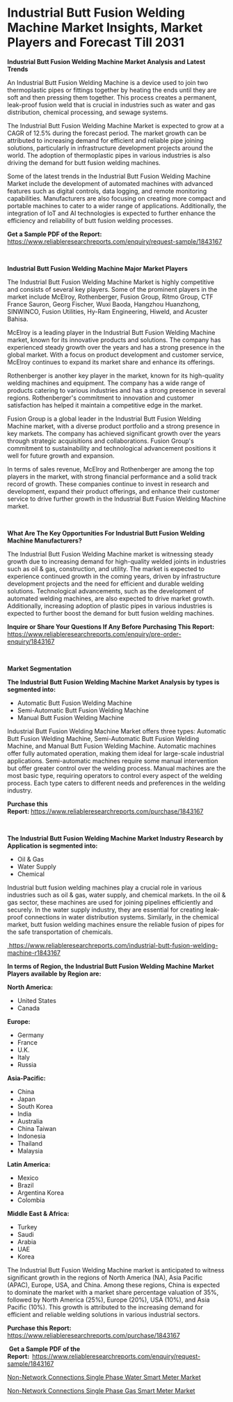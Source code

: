 <p><h1>Industrial Butt Fusion Welding Machine Market Insights, Market Players and Forecast Till 2031</h1></p><p><strong>Industrial Butt Fusion Welding Machine Market Analysis and Latest Trends</strong></p>
<p><p>An Industrial Butt Fusion Welding Machine is a device used to join two thermoplastic pipes or fittings together by heating the ends until they are soft and then pressing them together. This process creates a permanent, leak-proof fusion weld that is crucial in industries such as water and gas distribution, chemical processing, and sewage systems.</p><p>The Industrial Butt Fusion Welding Machine Market is expected to grow at a CAGR of 12.5% during the forecast period. The market growth can be attributed to increasing demand for efficient and reliable pipe joining solutions, particularly in infrastructure development projects around the world. The adoption of thermoplastic pipes in various industries is also driving the demand for butt fusion welding machines.</p><p>Some of the latest trends in the Industrial Butt Fusion Welding Machine Market include the development of automated machines with advanced features such as digital controls, data logging, and remote monitoring capabilities. Manufacturers are also focusing on creating more compact and portable machines to cater to a wider range of applications. Additionally, the integration of IoT and AI technologies is expected to further enhance the efficiency and reliability of butt fusion welding processes.</p></p>
<p><strong>Get a Sample PDF of the Report:&nbsp;</strong> <a href="https://www.reliableresearchreports.com/enquiry/request-sample/1843167">https://www.reliableresearchreports.com/enquiry/request-sample/1843167</a></p>
<p>&nbsp;</p>
<p><strong>Industrial Butt Fusion Welding Machine Major Market Players</strong></p>
<p><p>The Industrial Butt Fusion Welding Machine Market is highly competitive and consists of several key players. Some of the prominent players in the market include McElroy, Rothenberger, Fusion Group, Ritmo Group, CTF France Sauron, Georg Fischer, Wuxi Baoda, Hangzhou Huanzhong, SINWINCO, Fusion Utilities, Hy-Ram Engineering, Hiweld, and Acuster Bahisa.</p><p>McElroy is a leading player in the Industrial Butt Fusion Welding Machine market, known for its innovative products and solutions. The company has experienced steady growth over the years and has a strong presence in the global market. With a focus on product development and customer service, McElroy continues to expand its market share and enhance its offerings.</p><p>Rothenberger is another key player in the market, known for its high-quality welding machines and equipment. The company has a wide range of products catering to various industries and has a strong presence in several regions. Rothenberger's commitment to innovation and customer satisfaction has helped it maintain a competitive edge in the market.</p><p>Fusion Group is a global leader in the Industrial Butt Fusion Welding Machine market, with a diverse product portfolio and a strong presence in key markets. The company has achieved significant growth over the years through strategic acquisitions and collaborations. Fusion Group's commitment to sustainability and technological advancement positions it well for future growth and expansion.</p><p>In terms of sales revenue, McElroy and Rothenberger are among the top players in the market, with strong financial performance and a solid track record of growth. These companies continue to invest in research and development, expand their product offerings, and enhance their customer service to drive further growth in the Industrial Butt Fusion Welding Machine market.</p></p>
<p>&nbsp;</p>
<p><strong>What Are The Key Opportunities For Industrial Butt Fusion Welding Machine Manufacturers?</strong></p>
<p><p>The Industrial Butt Fusion Welding Machine market is witnessing steady growth due to increasing demand for high-quality welded joints in industries such as oil & gas, construction, and utility. The market is expected to experience continued growth in the coming years, driven by infrastructure development projects and the need for efficient and durable welding solutions. Technological advancements, such as the development of automated welding machines, are also expected to drive market growth. Additionally, increasing adoption of plastic pipes in various industries is expected to further boost the demand for butt fusion welding machines.</p></p>
<p><strong>Inquire or Share Your Questions If Any Before Purchasing This Report:</strong> <a href="https://www.reliableresearchreports.com/enquiry/pre-order-enquiry/1843167">https://www.reliableresearchreports.com/enquiry/pre-order-enquiry/1843167</a></p>
<p>&nbsp;</p>
<p><strong>Market Segmentation</strong></p>
<p><strong>The Industrial Butt Fusion Welding Machine Market Analysis by types is segmented into:</strong></p>
<p><ul><li>Automatic Butt Fusion Welding Machine</li><li>Semi-Automatic Butt Fusion Welding Machine</li><li>Manual Butt Fusion Welding Machine</li></ul></p>
<p><p>Industrial Butt Fusion Welding Machine Market offers three types: Automatic Butt Fusion Welding Machine, Semi-Automatic Butt Fusion Welding Machine, and Manual Butt Fusion Welding Machine. Automatic machines offer fully automated operation, making them ideal for large-scale industrial applications. Semi-automatic machines require some manual intervention but offer greater control over the welding process. Manual machines are the most basic type, requiring operators to control every aspect of the welding process. Each type caters to different needs and preferences in the welding industry.</p></p>
<p><strong>Purchase this Report:&nbsp;</strong><a href="https://www.reliableresearchreports.com/purchase/1843167">https://www.reliableresearchreports.com/purchase/1843167</a></p>
<p>&nbsp;</p>
<p><strong>The Industrial Butt Fusion Welding Machine Market Industry Research by Application is segmented into:</strong></p>
<p><ul><li>Oil & Gas</li><li>Water Supply</li><li>Chemical</li></ul></p>
<p><p>Industrial butt fusion welding machines play a crucial role in various industries such as oil & gas, water supply, and chemical markets. In the oil & gas sector, these machines are used for joining pipelines efficiently and securely. In the water supply industry, they are essential for creating leak-proof connections in water distribution systems. Similarly, in the chemical market, butt fusion welding machines ensure the reliable fusion of pipes for the safe transportation of chemicals.</p></p>
<p><a href="https://www.reliableresearchreports.com/industrial-butt-fusion-welding-machine-r1843167">&nbsp;https://www.reliableresearchreports.com/industrial-butt-fusion-welding-machine-r1843167</a></p>
<p><strong>In terms of Region, the Industrial Butt Fusion Welding Machine Market Players available by Region are:</strong></p>
<p>
    <p> <strong> North America: </strong>
        <ul>
            <li>United States</li>
            <li>Canada</li>
        </ul>
        </p> 
    <p> <strong> Europe: </strong>
        <ul>
            <li>Germany</li>
            <li>France</li>
            <li>U.K.</li>
            <li>Italy</li>
            <li>Russia</li>
        </ul>
        </p> 
    <p> <strong> Asia-Pacific: </strong>
        <ul>
            <li>China</li>
            <li>Japan</li>
            <li>South Korea</li>
            <li>India</li>
            <li>Australia</li>
            <li>China Taiwan</li>
            <li>Indonesia</li>
            <li>Thailand</li>
            <li>Malaysia</li>
        </ul>
        </p> 
    <p> <strong> Latin America: </strong>
        <ul>
            <li>Mexico</li>
            <li>Brazil</li>
            <li>Argentina Korea</li>
            <li>Colombia</li>
        </ul>
        </p> 
    <p> <strong> Middle East & Africa: </strong>
        <ul>
            <li>Turkey</li>
            <li>Saudi</li>
            <li>Arabia</li>
            <li>UAE</li>
            <li>Korea</li>
        </ul>
    </p>
    </p>
<p><p>The Industrial Butt Fusion Welding Machine market is anticipated to witness significant growth in the regions of North America (NA), Asia Pacific (APAC), Europe, USA, and China. Among these regions, China is expected to dominate the market with a market share percentage valuation of 35%, followed by North America (25%), Europe (20%), USA (10%), and Asia Pacific (10%). This growth is attributed to the increasing demand for efficient and reliable welding solutions in various industrial sectors.</p></p>
<p><strong>Purchase this Report: </strong><a href="https://www.reliableresearchreports.com/purchase/1843167">https://www.reliableresearchreports.com/purchase/1843167</a></p>
<p>&nbsp;<strong>Get a Sample PDF of the Report:&nbsp;&nbsp;</strong><a href="https://www.reliableresearchreports.com/enquiry/request-sample/1843167">https://www.reliableresearchreports.com/enquiry/request-sample/1843167</a></p>
<p><strong></strong></p>
<p><p><a href="https://github.com/eugeneKim6262/Market-Research-Report-List-1/blob/main/non-network-connections-single-phase-water-smart-meter-market.md">Non-Network Connections Single Phase Water Smart Meter Market</a></p><p><a href="https://github.com/markmellon1/Market-Research-Report-List-1/blob/main/non-network-connections-single-phase-gas-smart-meter-market.md">Non-Network Connections Single Phase Gas Smart Meter Market</a></p></p>